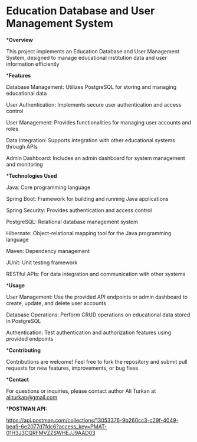 # Education Database and User Management System


***Overview**

This project implements an Education Database and User Management System, designed to manage educational institution data and user information efficiently


***Features**

Database Management: Utilizes PostgreSQL for storing and managing educational data

User Authentication: Implements secure user authentication and access control

User Management: Provides functionalities for managing user accounts and roles

Data Integration: Supports integration with other educational systems through APIs

Admin Dashboard: Includes an admin dashboard for system management and monitoring


***Technologies Used**

Java: Core programming language

Spring Boot: Framework for building and running Java applications

Spring Security: Provides authentication and access control

PostgreSQL: Relational database management system

Hibernate: Object-relational mapping tool for the Java programming language

Maven: Dependency management

JUnit: Unit testing framework

RESTful APIs: For data integration and communication with other systems


***Usage**

User Management: Use the provided API endpoints or admin dashboard to create, update, and delete user accounts

Database Operations: Perform CRUD operations on educational data stored in PostgreSQL

Authentication: Test authentication and authorization features using provided endpoints


***Contributing**

Contributions are welcome! Feel free to fork the repository and submit pull requests for new features, improvements, or bug fixes


***Contact**

For questions or inquiries, please contact author Ali Turkan at aliturkan@gmail.com


***POSTMAN API:**

https://api.postman.com/collections/13053376-9b260cc3-c29f-4049-bea9-6e2077d7fdc6?access_key=PMAT-01H3J3CQRFMVZZSWHEJJ9AAD03
